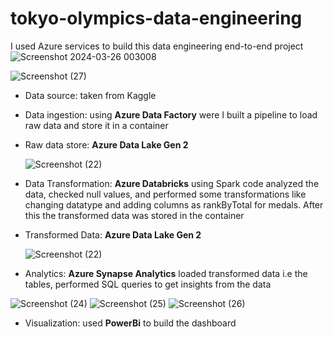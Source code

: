 # tokyo-olympics-data-engineering
I used Azure services to build this data engineering end-to-end project
![Screenshot 2024-03-26 003008](https://github.com/shrutirandive/tokyo-olympics-data-engineering/assets/54211989/d531dadd-d3eb-46ab-ace2-3aab7244d7e3)

![Screenshot (27)](https://github.com/shrutirandive/tokyo-olympics-data-engineering/assets/54211989/1df3a98f-c447-4b63-9103-5a7670488c6f)

- Data source: taken from Kaggle
- Data ingestion: using  **Azure Data Factory**
  were I built a pipeline to load raw data and store it in a container
  
- Raw data store: **Azure Data Lake Gen 2**
  
  ![Screenshot (22)](https://github.com/shrutirandive/tokyo-olympics-data-engineering/assets/54211989/92716f23-6b49-4494-b956-0c179d99a98a)

- Data Transformation: **Azure Databricks**
  using Spark code analyzed the data, checked null values, and performed some transformations like changing datatype and adding columns as rankByTotal for medals. After this the transformed data was stored in the container 
- Transformed Data: **Azure Data Lake Gen 2**
  
  ![Screenshot (22)](https://github.com/shrutirandive/tokyo-olympics-data-engineering/assets/54211989/728056cb-cb11-4cbc-8030-0a0d0b564286)
  
- Analytics: **Azure Synapse Analytics**
  loaded transformed data i.e the tables, performed SQL queries to get insights from the data
  
![Screenshot (24)](https://github.com/shrutirandive/tokyo-olympics-data-engineering/assets/54211989/9b7ac9ed-e63d-4f81-b01d-e0b993a385bb)
![Screenshot (25)](https://github.com/shrutirandive/tokyo-olympics-data-engineering/assets/54211989/3402e64c-b0e0-43b4-bd0e-bb3b769a7199)
![Screenshot (26)](https://github.com/shrutirandive/tokyo-olympics-data-engineering/assets/54211989/4870e9cf-d51f-43fe-86be-0a5a918cd7eb)

- Visualization: used **PowerBi** to build the dashboard
